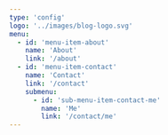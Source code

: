 ```yaml
---
type: 'config'
logo: '../images/blog-logo.svg'
menu:
  - id: 'menu-item-about'
    name: 'About'
    link: '/about'
  - id: 'menu-item-contact'
    name: 'Contact'
    link: '/contact'
    submenu:
      - id: 'sub-menu-item-contact-me'
        name: 'Me'
        link: '/contact/me'
---
```


<!-- Want to have this menu here instead of creating it dynamically from pages.
Many reasons for that. For example one may want to have posts in the menu also.
Or something else. This way it's more dynamic. 
Just be careful to type in the correct link, aka the slug for the page/post!!! -->
